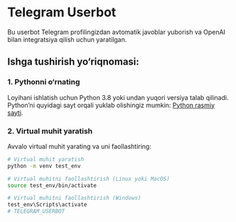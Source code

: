 # Telegram Userbot

Bu userbot Telegram profilingizdan avtomatik javoblar yuborish va OpenAI bilan integratsiya qilish uchun yaratilgan.

## Ishga tushirish yo‘riqnomasi:

### 1. Pythonni o‘rnating
Loyihani ishlatish uchun Python 3.8 yoki undan yuqori versiya talab qilinadi. Python’ni quyidagi sayt orqali yuklab olishingiz mumkin: [Python rasmiy sayti](https://www.python.org).

### 2. Virtual muhit yaratish
Avvalo virtual muhit yarating va uni faollashtiring:
```bash
# Virtual muhit yaratish
python -m venv test_env

# Virtual muhitni faollashtirish (Linux yoki MacOS)
source test_env/bin/activate

# Virtual muhitni faollashtirish (Windows)
test_env\Scripts\activate
# TELEGRAM_USERBOT
